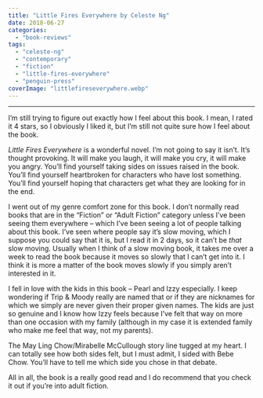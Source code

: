 ```yaml
---
title: "Little Fires Everywhere by Celeste Ng"
date: 2018-06-27
categories: 
  - "book-reviews"
tags: 
  - "celeste-ng"
  - "contemporary"
  - "fiction"
  - "little-fires-everywhere"
  - "penguin-press"
coverImage: "littlefireseverywhere.webp"
---
```


* * *

I’m still trying to figure out exactly how I feel about this book. I mean, I rated it 4 stars, so I obviously I liked it, but I’m still not quite sure how I feel about the book.

_Little Fires Everywhere_ is a wonderful novel. I’m not going to say it isn’t. It’s thought provoking. It will make you laugh, it will make you cry, it will make you angry. You’ll find yourself taking sides on issues raised in the book. You’ll find yourself heartbroken for characters who have lost something. You’ll find yourself hoping that characters get what they are looking for in the end.

I went out of my genre comfort zone for this book. I don’t normally read books that are in the “Fiction” or “Adult Fiction” category unless I’ve been seeing them everywhere – which I’ve been seeing a lot of people talking about this book. I’ve seen where people say it’s slow moving, which I suppose you could say that it is, but I read it in 2 days, so it can’t be _that_ slow moving. Usually when I think of a slow moving book, it takes me over a week to read the book because it moves so slowly that I can’t get into it. I think it is more a matter of the book moves slowly if you simply aren’t interested in it.

I fell in love with the kids in this book – Pearl and Izzy especially. I keep wondering if Trip & Moody really are named that or if they are nicknames for which we simply are never given their proper given names. The kids are just so genuine and I know how Izzy feels because I’ve felt that way on more than one occasion with my family (although in my case it is extended family who make me feel that way, not my parents).

The May Ling Chow/Mirabelle McCullough story line tugged at my heart. I can totally see how both sides felt, but I must admit, I sided with Bebe Chow. You’ll have to tell me which side you chose in that debate.

All in all, the book is a really good read and I do recommend that you check it out if you’re into adult fiction.
